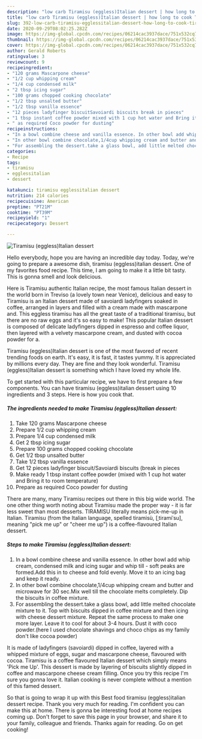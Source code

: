```yaml
---
description: "low carb Tiramisu (eggless)Italian dessert | how long to cook Tiramisu (eggless)Italian dessert"
title: "low carb Tiramisu (eggless)Italian dessert | how long to cook Tiramisu (eggless)Italian dessert"
slug: 392-low-carb-tiramisu-egglessitalian-dessert-how-long-to-cook-tiramisu-egglessitalian-dessert
date: 2020-09-29T08:02:25.282Z
image: https://img-global.cpcdn.com/recipes/06214cac3937dace/751x532cq70/tiramisu-egglessitalian-dessert-recipe-main-photo.jpg
thumbnail: https://img-global.cpcdn.com/recipes/06214cac3937dace/751x532cq70/tiramisu-egglessitalian-dessert-recipe-main-photo.jpg
cover: https://img-global.cpcdn.com/recipes/06214cac3937dace/751x532cq70/tiramisu-egglessitalian-dessert-recipe-main-photo.jpg
author: Gerald Roberts
ratingvalue: 3
reviewcount: 9
recipeingredient:
- "120 grams Mascarpone cheese"
- "1/2 cup whipping cream"
- "1/4 cup condensed milk"
- "2 tbsp icing sugar"
- "100 grams chopped cooking chocolate"
- "1/2 tbsp unsalted butter"
- "1/2 tbsp vanilla essence"
- "12 pieces ladyfinger biscuitSavoiardi biscuits break in pieces"
- "1 tbsp instant coffee powder mixed with 1 cup hot water and Bring it to room temperature"
- " as required Coco powder for dusting"
recipeinstructions:
- "In a bowl combine cheese and vanilla essence. In other bowl add whip cream, condensed milk and icing sugar and whip till  soft peaks are formed.Add this in to cheese and fold evenly. Move it to an icing bag and keep it ready."
- "In other bowl combine chocolate,1/4cup whipping cream and butter and microwave for 30 sec.Mix well till the chocolate melts completely. Dip the biscuits in coffee mixture."
- "For assembling the dessert.take a glass bowl, add little melted chocolate mixture to it. Top with biscuits dipped in coffee mixture and then icing with cheese dessert mixture. Repeat the same process to make one more layer. Leave it to cool for about 3-4 hours. Dust it with coco powder.(here I used chocolate shavings and choco chips as my family don&#39;t like cocoa powder)"
categories:
- Recipe
tags:
- tiramisu
- egglessitalian
- dessert

katakunci: tiramisu egglessitalian dessert 
nutrition: 214 calories
recipecuisine: American
preptime: "PT21M"
cooktime: "PT39M"
recipeyield: "1"
recipecategory: Dessert

---
```



![Tiramisu (eggless)Italian dessert](https://img-global.cpcdn.com/recipes/06214cac3937dace/751x532cq70/tiramisu-egglessitalian-dessert-recipe-main-photo.jpg)

Hello everybody, hope you are having an incredible day today. Today, we're going to prepare a awesome dish, tiramisu (eggless)italian dessert. One of my favorites food recipe. This time, I am going to make it a little bit tasty. This is gonna smell and look delicious.

Here is Tiramisu authentic Italian recipe, the most famous Italian dessert in the world born in Treviso (a lovely town near Venice), delicious and easy to Tiramisu is an Italian dessert made of savoiardi ladyfingers soaked in coffee, arranged in layers and filled with a cream made with mascarpone and. This eggless tiramisu has all the great taste of a traditional tiramisu, but there are no raw eggs and it&#39;s so easy to make! This popular Italian dessert is composed of delicate ladyfingers dipped in espresso and coffee liquor, then layered with a velvety mascarpone cream, and dusted with cocoa powder for a.

Tiramisu (eggless)Italian dessert is one of the most favored of recent trending foods on earth. It's easy, it is fast, it tastes yummy. It is appreciated by millions every day. They are fine and they look wonderful. Tiramisu (eggless)Italian dessert is something which I have loved my whole life.


To get started with this particular recipe, we have to first prepare a few components. You can have tiramisu (eggless)italian dessert using 10 ingredients and 3 steps. Here is how you cook that.

<!--inarticleads1-->

##### The ingredients needed to make Tiramisu (eggless)Italian dessert:

1. Take 120 grams Mascarpone cheese
1. Prepare 1/2 cup whipping cream
1. Prepare 1/4 cup condensed milk
1. Get 2 tbsp icing sugar
1. Prepare 100 grams chopped cooking chocolate
1. Get 1/2 tbsp unsalted butter
1. Take 1/2 tbsp vanilla essence
1. Get 12 pieces ladyfinger biscuit/Savoiardi biscuits (break in pieces
1. Make ready 1 tbsp instant coffee powder (mixed with 1 cup hot water and Bring it to room temperature)
1. Prepare  as required Coco powder for dusting


There are many, many Tiramisu recipes out there in this big wide world. The one other thing worth noting about Tiramisu made the proper way - it is far less sweet than most desserts. TIRAMISU literally means pick-me-up in Italian. Tiramisu (from the Italian language, spelled tiramisù, [ˌtiramiˈsu], meaning &#34;pick me up&#34; or &#34;cheer me up&#34;) is a coffee-flavoured Italian dessert. 

<!--inarticleads2-->

##### Steps to make Tiramisu (eggless)Italian dessert:

1. In a bowl combine cheese and vanilla essence. In other bowl add whip cream, condensed milk and icing sugar and whip till  - soft peaks are formed.Add this in to cheese and fold evenly. Move it to an icing bag and keep it ready.
1. In other bowl combine chocolate,1/4cup whipping cream and butter and microwave for 30 sec.Mix well till the chocolate melts completely. Dip the biscuits in coffee mixture.
1. For assembling the dessert.take a glass bowl, add little melted chocolate mixture to it. Top with biscuits dipped in coffee mixture and then icing with cheese dessert mixture. Repeat the same process to make one more layer. Leave it to cool for about 3-4 hours. Dust it with coco powder.(here I used chocolate shavings and choco chips as my family don&#39;t like cocoa powder)


It is made of ladyfingers (savoiardi) dipped in coffee, layered with a whipped mixture of eggs, sugar and mascarpone cheese, flavoured with cocoa. Tiramisu is a coffee flavoured Italian dessert which simply means &#39;Pick me Up&#39;. This dessert is made by layering of biscuits slightly dipped in coffee and mascarpone cheese cream filling. Once you try this recipe I&#39;m sure you gonna love it. Italian cooking is never complete without a mention of this famed dessert. 

So that is going to wrap it up with this Best food tiramisu (eggless)italian dessert recipe. Thank you very much for reading. I'm confident you can make this at home. There is gonna be interesting food at home recipes coming up. Don't forget to save this page in your browser, and share it to your family, colleague and friends. Thanks again for reading. Go on get cooking!
